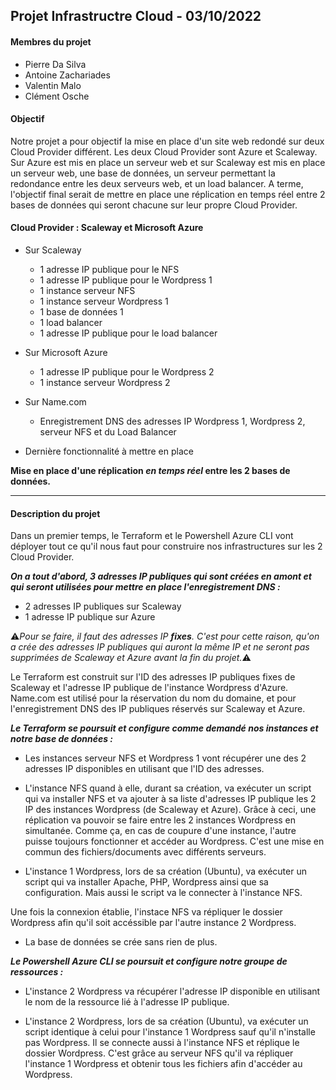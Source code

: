 ## **Projet Infrastructre Cloud - 03/10/2022**

#### **Membres du projet**

- Pierre Da Silva
- Antoine Zachariades
- Valentin Malo
- Clément Osche

#### **Objectif**

Notre projet a pour objectif la mise en place d'un site web redondé sur deux Cloud Provider différent.
Les deux Cloud Provider sont Azure et Scaleway.
Sur Azure est mis en place un serveur web et sur Scaleway est mis en place un serveur web, une base de données, un serveur permettant la redondance entre les deux serveurs web, et un load balancer.
A terme, l'objectif final serait de mettre en place une réplication en temps réel entre 2 bases de données qui seront chacune sur leur propre Cloud Provider.


#### **Cloud Provider : Scaleway et Microsoft Azure**

* Sur Scaleway
    * 1 adresse IP publique pour le NFS
    * 1 adresse IP publique pour le Wordpress 1
    * 1 instance serveur NFS
    * 1 instance serveur Wordpress 1
    * 1 base de données 1
    * 1 load balancer
    * 1 adresse IP publique pour le load balancer

* Sur Microsoft Azure
    * 1 adresse IP publique pour le Wordpress 2
    * 1 instance serveur Wordpress 2

* Sur Name.com
    * Enregistrement DNS des adresses IP Wordpress 1, Wordpress 2, serveur NFS et du Load Balancer 

* Dernière fonctionnalité à mettre en place

**Mise en place d'une réplication *en temps réel* entre les 2 bases de données.**

---

#### **Description du projet**

Dans un premier temps, le Terraform et le Powershell Azure CLI vont déployer tout ce qu'il nous faut pour construire nos infrastructures sur les 2 Cloud Provider.

***On a tout d'abord, 3 adresses IP publiques qui sont créées en amont et qui seront utilisées pour mettre en place l'enregistrement DNS :***

* 2 adresses IP publiques sur Scaleway
* 1 adresse IP publique sur Azure

:warning:*Pour se faire, il faut des adresses IP **fixes**. C'est pour cette raison, qu'on a crée des adresses IP publiques qui auront la même IP et ne seront pas supprimées de Scaleway et Azure avant la fin du projet.*:warning:

Le Terraform est construit sur l'ID des adresses IP publiques fixes de Scaleway et l'adresse IP publique de l'instance Wordpress d'Azure.
Name.com est utilisé pour la réservation du nom du domaine, et pour l'enregistrement DNS des IP publiques réservés sur Scaleway et Azure.

***Le Terraform se poursuit et configure comme demandé nos instances et notre base de données :***

* Les instances serveur NFS et Wordpress 1 vont récupérer une des 2 adresses IP disponibles en utilisant que l'ID des adresses.

* L'instance NFS quand à elle, durant sa création, va exécuter un script qui va installer NFS et va ajouter à sa liste d'adresses IP publique les 2 IP des instances Wordpress (de Scaleway et Azure).
Grâce à ceci, une réplication va pouvoir se faire entre les 2 instances Wordpress en simultanée. Comme ça, en cas de coupure d'une instance, l'autre puisse toujours fonctionner et accéder au Wordpress. C'est une mise en commun des fichiers/documents avec différents serveurs.

* L'instance 1 Wordpress, lors de sa création (Ubuntu), va exécuter un script qui va installer Apache, PHP, Wordpress ainsi que sa configuration. Mais aussi le script va le connecter à l'instance NFS.

Une fois la connexion établie, l'instace NFS va répliquer le dossier Wordpress afin qu'il soit accéssible par l'autre instance 2 Wordpress.

* La base de données se crée sans rien de plus.

***Le Powershell Azure CLI se poursuit et configure notre groupe de ressources :***

* L'instance 2 Wordpress va récupérer l'adresse IP disponible en utilisant le nom de la ressource lié à l'adresse IP publique.

* L'instance 2 Wordpress, lors de sa création (Ubuntu), va exécuter un script identique à celui pour l'instance 1 Wordpress sauf qu'il n'installe pas Wordpress. Il se connecte aussi à l'instance NFS et réplique le dossier Wordpress.
C'est grâce au serveur NFS qu'il va répliquer l'instance 1 Wordpress et obtenir tous les fichiers afin d'accéder au Wordpress.